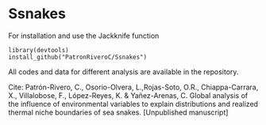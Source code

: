 # Ssnakes

For installation and use the Jackknife function

```
library(devtools)
install_github("PatronRiveroC/Ssnakes")
```

All codes and data for different analysis are available in the repository.

Cite: 
Patrón-Rivero, C., Osorio-Olvera, L.,Rojas-Soto, O.R., Chiappa-Carrara, X., Villalobose, F., López-Reyes, K. & Yañez-Arenas, C. Global analysis of the influence of environmental variables to explain distributions and realized thermal niche boundaries of sea snakes. [Unpublished manuscript]
